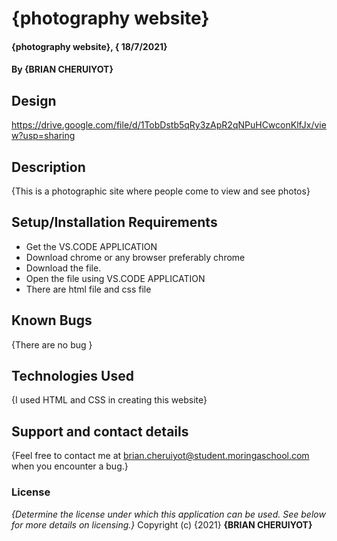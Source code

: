# {photography website}
#### {photography website}, { 18/7/2021}
#### By **{BRIAN CHERUIYOT}**
## Design
https://drive.google.com/file/d/1TobDstb5qRy3zApR2qNPuHCwconKlfJx/view?usp=sharing
## Description
{This is a photographic site where people come to view and see photos}
## Setup/Installation Requirements
* Get the VS.CODE APPLICATION
* Download chrome or any browser preferably chrome
* Download the file.
* Open the file using VS.CODE APPLICATION
* There are html file and css file 
## Known Bugs
{There are no bug  }
## Technologies Used
{I used HTML and  CSS  in creating this website}
## Support and contact details
{Feel free to contact me at brian.cheruiyot@student.moringaschool.com when you encounter a bug.}
### License
*{Determine the license under which this application can be used.  See below for more details on licensing.}*
Copyright (c) {2021} **{BRIAN CHERUIYOT}**